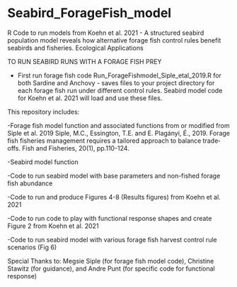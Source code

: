 # Seabird_ForageFish_model
R Code to run models from Koehn et al. 2021 - A structured seabird population model reveals how alternative forage fish control rules benefit seabirds and fisheries. Ecological Applications

TO RUN SEABIRD RUNS WITH A FORAGE FISH PREY
- First run forage fish code Run_ForageFishmodel_Siple_etal_2019.R for both Sardine and Anchovy - saves files to your project directory for each forage fish run under different control rules. Seabird model code for Koehn et al. 2021 will load and use these files.

This repository includes:

-Forage fish model function and associated functions from or modified from Siple et al. 2019 
Siple, M.C., Essington, T.E. and E. Plagányi, É., 2019. Forage fish fisheries management requires a tailored approach to balance trade‐offs. Fish and Fisheries, 20(1), pp.110-124.

-Seabird model function

-Code to run seabird model with base parameters and non-fished forage fish abundance

-Code to run and produce Figures 4-8 (Results figures) from Koehn et al. 2021

-Code to run code to play with functional response shapes and create Figure 2 from Koehn et al. 2021

-Code to run seabird model with various forage fish harvest control rule scenarios (Fig 6) 



Special Thanks to: Megsie Siple (for forage fish model code), Christine Stawitz (for guidance), and Andre Punt (for specific code for functional response)
